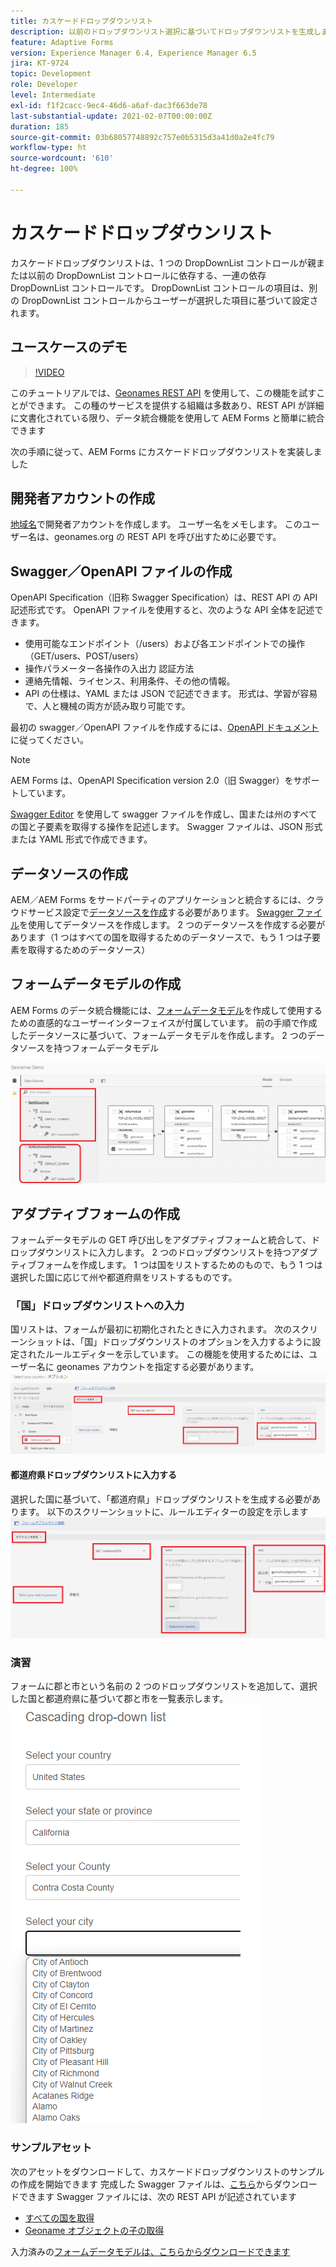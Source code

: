 ```yaml
---
title: カスケードドロップダウンリスト
description: 以前のドロップダウンリスト選択に基づいてドロップダウンリストを生成します。
feature: Adaptive Forms
version: Experience Manager 6.4, Experience Manager 6.5
jira: KT-9724
topic: Development
role: Developer
level: Intermediate
exl-id: f1f2cacc-9ec4-46d6-a6af-dac3f663de78
last-substantial-update: 2021-02-07T00:00:00Z
duration: 185
source-git-commit: 03b68057748892c757e0b5315d3a41d0a2e4fc79
workflow-type: ht
source-wordcount: '610'
ht-degree: 100%

---
```


# カスケードドロップダウンリスト

カスケードドロップダウンリストは、1 つの DropDownList コントロールが親または以前の DropDownList コントロールに依存する、一連の依存 DropDownList コントロールです。 DropDownList コントロールの項目は、別の DropDownList コントロールからユーザーが選択した項目に基づいて設定されます。

## ユースケースのデモ

>[!VIDEO](https://video.tv.adobe.com/v/340344?quality=12&learn=on)

このチュートリアルでは、[Geonames REST API](https://www.geonames.org/export/web-services.html) を使用して、この機能を試すことができます。
この種のサービスを提供する組織は多数あり、REST API が詳細に文書化されている限り、データ統合機能を使用して AEM Forms と簡単に統合できます

次の手順に従って、AEM Forms にカスケードドロップダウンリストを実装しました

## 開発者アカウントの作成

[地域名](https://www.geonames.org/login)で開発者アカウントを作成します。 ユーザー名をメモします。 このユーザー名は、geonames.org の REST API を呼び出すために必要です。

## Swagger／OpenAPI ファイルの作成

OpenAPI Specification（旧称 Swagger Specification）は、REST API の API 記述形式です。 OpenAPI ファイルを使用すると、次のような API 全体を記述できます。

* 使用可能なエンドポイント（/users）および各エンドポイントでの操作（GET/users、POST/users）
* 操作パラメーター各操作の入出力
認証方法
* 連絡先情報、ライセンス、利用条件、その他の情報。
* API の仕様は、YAML または JSON で記述できます。 形式は、学習が容易で、人と機械の両方が読み取り可能です。

最初の swagger／OpenAPI ファイルを作成するには、[OpenAPI ドキュメント](https://swagger.io/docs/specification/2-0/basic-structure/)に従ってください。

>[!NOTE]
> AEM Forms は、OpenAPI Specification version 2.0（旧 Swagger）をサポートしています。

[Swagger Editor](https://editor.swagger.io/) を使用して swagger ファイルを作成し、国または州のすべての国と子要素を取得する操作を記述します。 Swagger ファイルは、JSON 形式または YAML 形式で作成できます。

## データソースの作成

AEM／AEM Forms をサードパーティのアプリケーションと統合するには、クラウドサービス設定で[データソースを作成](https://experienceleague.adobe.com/docs/experience-manager-learn/forms/ic-web-channel-tutorial/parttwo.html?lang=ja)する必要があります。 [Swagger ファイル](assets/geonames-swagger-files.zip)を使用してデータソースを作成します。 2 つのデータソースを作成する必要があります（1 つはすべての国を取得するためのデータソースで、もう 1 つは子要素を取得するためのデータソース）


## フォームデータモデルの作成

AEM Forms のデータ統合機能には、[フォームデータモデル](https://experienceleague.adobe.com/docs/experience-manager-65/forms/form-data-model/create-form-data-models.html?lang=ja)を作成して使用するための直感的なユーザーインターフェイスが付属しています。 前の手順で作成したデータソースに基づいて、フォームデータモデルを作成します。 2 つのデータソースを持つフォームデータモデル

![FDM](assets/geonames-fdm.png)


## アダプティブフォームの作成

フォームデータモデルの GET 呼び出しをアダプティブフォームと統合して、ドロップダウンリストに入力します。
2 つのドロップダウンリストを持つアダプティブフォームを作成します。 1 つは国をリストするためのもので、もう 1 つは選択した国に応じて州や都道府県をリストするものです。

### 「国」ドロップダウンリストへの入力

国リストは、フォームが最初に初期化されたときに入力されます。 次のスクリーンショットは、「国」ドロップダウンリストのオプションを入力するように設定されたルールエディターを示しています。 この機能を使用するためには、ユーザー名に geonames アカウントを指定する必要があります。
![get-countries](assets/get-countries-rule-editor.png)

#### 都道府県ドロップダウンリストに入力する

選択した国に基づいて、「都道府県」ドロップダウンリストを生成する必要があります。 以下のスクリーンショットに、ルールエディターの設定を示します
![state-province-options](assets/state-province-options.png)

### 演習

フォームに郡と市という名前の 2 つのドロップダウンリストを追加して、選択した国と都道府県に基づいて郡と市を一覧表示します。
![演習](assets/cascading-drop-down-exercise.png)


### サンプルアセット

次のアセットをダウンロードして、カスケードドロップダウンリストのサンプルの作成を開始できます
完成した Swagger ファイルは、[こちら](assets/geonames-swagger-files.zip)からダウンロードできます
Swagger ファイルには、次の REST API が記述されています
* [すべての国を取得](https://secure.geonames.org/countryInfoJSON?username=yourusername)
* [Geoname オブジェクトの子の取得](https://secure.geonames.org/children?formatted=true&amp;geonameId=6252001&amp;username=yourusername)

入力済みの[フォームデータモデルは、こちらからダウンロードできます](assets/geonames-api-form-data-model.zip)
